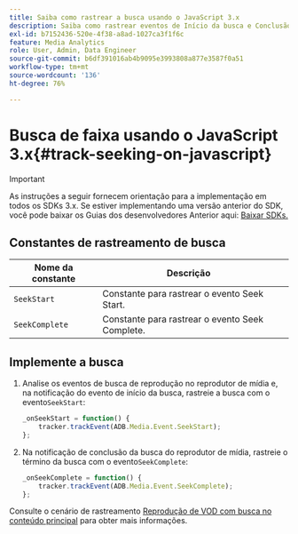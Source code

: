 ```yaml
---
title: Saiba como rastrear a busca usando o JavaScript 3.x
description: Saiba como rastrear eventos de Início da busca e Conclusão da busca usando o SDK do Media em aplicativos de navegador (JS 3.x).
exl-id: b7152436-520e-4f38-a8ad-1027ca3f1f6c
feature: Media Analytics
role: User, Admin, Data Engineer
source-git-commit: b6df391016ab4b9095e3993808a877e3587f0a51
workflow-type: tm+mt
source-wordcount: '136'
ht-degree: 76%

---
```


# Busca de faixa usando o JavaScript 3.x{#track-seeking-on-javascript}

>[!IMPORTANT]
>
>As instruções a seguir fornecem orientação para a implementação em todos os SDKs 3.x. Se estiver implementando uma versão anterior do SDK, você pode baixar os Guias dos desenvolvedores Anterior aqui: [Baixar SDKs.](/help/sdk-implement/download-sdks.md)

## Constantes de rastreamento de busca

| Nome da constante | Descrição     |
|---|---|
| `SeekStart` | Constante para rastrear o evento Seek Start. |
| `SeekComplete` | Constante para rastrear o evento Seek Complete. |

## Implemente a busca

1. Analise os eventos de busca de reprodução no reprodutor de mídia e, na notificação do evento de início da busca, rastreie a busca com o evento`SeekStart`:

   ```js
   _onSeekStart = function() {
       tracker.trackEvent(ADB.Media.Event.SeekStart);
   };
   ```

1. Na notificação de conclusão da busca do reprodutor de mídia, rastreie o término da busca com o evento`SeekComplete`:

   ```js
   _onSeekComplete = function() {
       tracker.trackEvent(ADB.Media.Event.SeekComplete);
   };
   ```

Consulte o cenário de rastreamento [Reprodução de VOD com busca no conteúdo principal](/help/sdk-implement/tracking-scenarios/vod-seeking.md) para obter mais informações.
